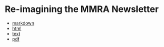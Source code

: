 # Re-imagining the MMRA Newsletter

- [markdown](mmnews_202501.md)
- [html](mmnews_202501)
- [text](mmnews_202501.txt)
- [pdf](mmnews_202501.pdf)
